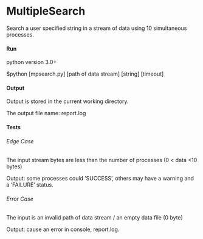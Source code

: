 # MultipleSearch

Search a user specified string in a stream of data using 10 simultaneous processes.

#### Run

python version 3.0+

$python [mpsearch.py] [path of data stream] [string] [timeout]


#### Output

Output is stored in the current working directory.

The output file name: report.log

#### Tests

###### Edge Case

   The input stream bytes are less than the number of processes (0 < data <10 bytes)
   
   Output: some processes could ’SUCCESS’, others may have a warning and a ’FAILURE’ status.


###### Error Case

   The input is an invalid path of data stream / an empty data file (0 byte)
   
   Output: cause an error in console, report.log.

